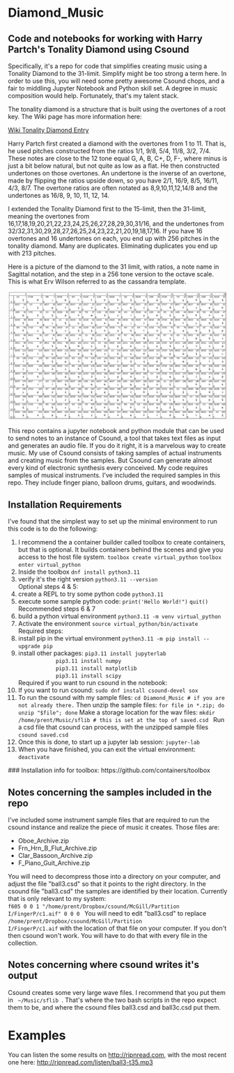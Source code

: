 # Diamond_Music
## Code and notebooks for working with Harry Partch's Tonality Diamond using Csound

Specifically, it's a repo for code that simplifies creating music using a Tonality Diamond to the 31-limit. Simplify might be too strong a term here. In order to use this, you will need some pretty awesome Csound chops, and a fair to middling Jupyter Notebook and Python skill set. A degree in music composition would help. Fortunately, that's my talent stack. 

The tonality diamond is a structure that is built using the overtones of a root key. The Wiki page has more information here: 

[Wiki Tonality Diamond Entry](https://en.wikipedia.org/wiki/Tonality_diamond)

Harry Partch first created a diamond with the overtones from 1 to 11. That is, he used pitches constructed from the ratios 1/1, 9/8, 5/4, 11/8, 3/2, 7/4. These notes are close to the 12 tone equal G, A, B, C+, D, F-, where minus is just a bit below natural, but not quite as low as a flat. He then constructed undertones on those overtones. An undertone is the inverse of an overtone, made by flipping the ratios upside down, so you have 2/1, 16/9, 8/5, 16/11, 4/3, 8/7. The overtone ratios are often notated as 8,9,10,11,12,14/8 and the undertones as 16/8, 9, 10, 11, 12, 14. 

I extended the Tonality Diamond first to the 15-limit, then the 31-limit, meaning the overtones from 16,17,18,19,20,21,22,23,24,25,26,27,28,29,30,31/16, and the undertones from 32/32,31,30,29,28,27,26,25,24,23,22,21,20,19,18,17,16.
If you have 16 overtones and 16 undertones on each, you end up with 256 pitches in the tonality diamond. Many are duplicates. Eliminating duplicates you end up with 213 pitches.

Here is a picture of the diamond to the 31 limit, with ratios, a note name in Sagittal notation, and the step in a 256 tone version to the octave scale. This is what Erv Wilson referred to as the cassandra template. 

![Diamond_31-limit](31-limit_cassandra.jpg)

This repo contains a jupyter notebook and python module that can be used to send notes to an instance of Csound, a tool that takes text files as input and generates an audio file. If you do it right, it is a marvelous way to create music. My use of Csound consists of taking samples of actual instruments and creating music from the samples. But Csound can generate almost every kind of electronic synthesis every conceived. My code requires samples of musical instruments. I've included the required samples in this repo. They include finger piano, balloon drums, guitars, and woodwinds.

## Installation Requirements 

I've found that the simplest way to set up the minimal environment to run this code is to do the following:
<ol>
<li>I recommend the a container builder called toolbox to create containers, but that is optional. It builds containers behind the scenes and give you access to the host file system. 
        <code>toolbox create virtual_python</code>
        <code>toolbox enter virtual_python</code></li>
<li>Inside the toolbox 
      <code>dnf install python3.11</code></li>
<li>verify it's the right version
            <code>python3.11 --version</code></li>
Optional steps 4 & 5:            
<li>create a REPL to try some python code
            <code>python3.11</code></li>
<li>execute some sample python code:
            <code>print('Hello World!")</code>
            <code>quit()</code></li>
Recommended steps 6 & 7
<li>build a python virtual environment
      <code>python3.11 -m venv virtual_python</code></li>
<li>Activate the environment
      <code>source virtual_python/bin/activate</code></li>
Required steps:           
<li>install pip in the virtual environment             
            <code>python3.11 -m pip install --upgrade pip</code></li>
<li>install other packages:
      <code>pip3.11 install jupyterlab
            pip3.11 install numpy 
            pip3.11 install matplotlib
            pip3.11 install scipy</code></li>
Required if you want to run csound in the notebook:
<li>If you want to run csound:
      <code>sudo dnf install csound-devel sox</code></li>
<li>To run the csound with my sample files:
      <code>cd Diamond_Music # if you are not already there.</code>
      Then unzip the sample files:
      <code>for file in *.zip; do unzip "$file"; done</code>
      Make a storage location for the wav files:
      <code>mkdir /home/prent/Music/sflib # this is set at the top of saved.csd </code>
      Run a csd file that csound can process, with the unzipped sample files
      <code>csound saved.csd</code></li>
<li>Once this is done, to start up a jupyter lab session:
      <code>jupyter-lab</code></li>
<li>When you have finished, you can exit the virtual environment:
      <code>deactivate</code></li>
</ol>
### Installation info for toolbox:
https://github.com/containers/toolbox            

## Notes concerning the samples included in the repo

I've included some instrument sample files that are required to run the csound instance and realize the piece of music it creates. Those files are:

-   Oboe_Archive.zip
-   Frn_Hrn_B_Flut_Archive.zip
-   Clar_Bassoon_Archive.zip
-   F_Piano_Guit_Archive.zip

You will need to decompress those into a directory on your computer, and adjust the file "ball3.csd" so that it points to the right directory. In the csound file "ball3.csd" the samples are identified by their location. Currently that is only relevant to my system:
<code>
f605 0 0 1 "/home/prent/Dropbox/csound/McGill/Partition I/FingerP/c1.aif" 0 0 0
</code>
You will need to edit "ball3.csd" to replace <code>/home/prent/Dropbox/csound/McGill/Partition I/FingerP/c1.aif</code> with the location of that file on your computer. If you don't then csound won't work. You will have to do that with every file in the collection. 

## Notes concerning where csound writes it's output 
Csound creates some very large wave files. I recommend that you put them in <code> ~/Music/sflib </code>. That's where the two bash scripts in the repo expect them to be, and where the csound files ball3.csd and ball3c.csd put them.

# Examples 
You can listen the some results on http://ripnread.com, with the most recent one here: http://ripnread.com/listen/ball3-t35.mp3
